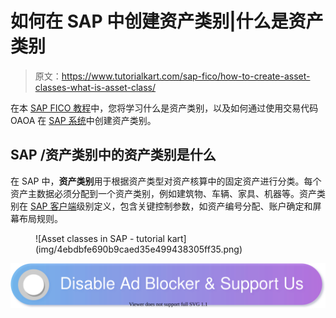 # 如何在 SAP 中创建资产类别|什么是资产类别

> 原文：<https://www.tutorialkart.com/sap-fico/how-to-create-asset-classes-what-is-asset-class/>

在本 [SAP FICO 教程](https://www.tutorialkart.com/sap-fico/sap-fico-tutorial/)中，您将学习什么是资产类别，以及如何通过使用交易代码 OAOA 在 [SAP 系统](https://www.tutorialkart.com/sap/what-is-sap-definition-of-erp-sap-systems/)中创建资产类别。

## SAP /资产类别中的资产类别是什么

在 SAP 中，**资产类别**用于根据资产类型对资产核算中的固定资产进行分类。每个资产主数据必须分配到一个资产类别，例如建筑物、车辆、家具、机器等。资产类别在 [SAP 客户端](https://www.tutorialkart.com/sap-basis/what-is-client-in-sap-create-new-sap-client/)级别定义，包含关键控制参数，如资产编号分配、账户确定和屏幕布局规则。

<figure class="aligncenter">![Asset classes in SAP - tutorial kart](img/4ebdbfe690b9caed35e499438305ff35.png)</figure>

[![](img/925da31b32d6bc3827932f6c8afb11bb.png)](https://www.tutorialkart.com/)